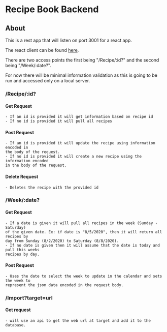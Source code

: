 # Recipe Book Backend

## About
This is a rest app that will listen on port 3001 for a react app.

The react client can be found [here](https://github.com/Malotkya/recipe-book-client).

There are two access points the first being "/Recipe/:id?" and the second being "/Week/:date?".

For now there will be minimal information validation as this is going to be run and accessed only on
a local server.

### /Recipe/:id?

#### Get Request
    - If an id is provided it will get information based on recipe id
    - If no id is provided it will pull all recipes

#### Post Request
    - If an id is provided it will update the recipe using information encoded in
    the body of the request.
    - If no id is provided it will create a new recipe using the information encoded
    in the body of the request.

#### Delete Request
    - Deletes the recipe with the provided id


### /Week/:date?

#### Get Request
    - If a date is given it will pull all recipes in the week (Sunday - Saturday)
    of the given date. Ex: if date is "8/5/2020", then it will return all recipes by
    day from Sunday (8/2/2020) to Saturday (8/8/2020).
    - If no date is given then it will assume that the date is today and pull this weeks
    recipes by day.

#### Post Request
    - Uses the date to select the week to update in the calendar and sets the week to
    represent the json data encoded in the request body.

### /Import?target=url

#### Get request
    - will use an api to get the web url at target and add it to the database.
